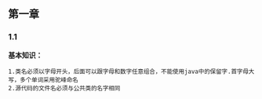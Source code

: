 ## 第一章

### 1.1

**基本知识：**
    
    1.类名必须以字母开头，后面可以跟字母和数字任意组合，不能使用java中的保留字.首字母大写，多个单词采用驼峰命名
    2.源代码的文件名必须与公共类的名字相同
    